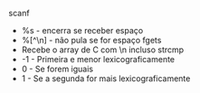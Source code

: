 scanf
- %s - encerra se receber espaço
- %\[^\n] - não pula se for espaço
fgets
- Recebe o array de C com \\n incluso
strcmp
- -1 - Primeira e menor lexicograficamente
- 0 - Se forem iguais
- 1 - Se a segunda for mais lexicograficamente
